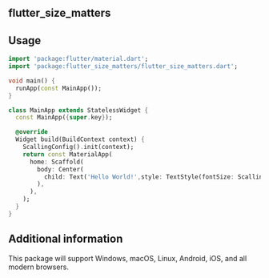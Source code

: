## flutter_size_matters

## Usage

```dart
import 'package:flutter/material.dart';
import 'package:flutter_size_matters/flutter_size_matters.dart';

void main() {
  runApp(const MainApp());
}

class MainApp extends StatelessWidget {
  const MainApp({super.key});

  @override
  Widget build(BuildContext context) {
    ScallingConfig().init(context);
    return const MaterialApp(
      home: Scaffold(
        body: Center(
          child: Text('Hello World!',style: TextStyle(fontSize: ScallingConfig.moderateScale(14)),),
        ),
      ),
    );
  }
}
```

## Additional information
This package will support Windows, macOS, Linux, Android, iOS, and all modern browsers.
